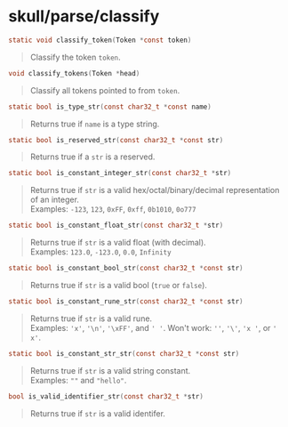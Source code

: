 # skull/parse/classify

```c
static void classify_token(Token *const token)
```

> Classify the token `token`.

```c
void classify_tokens(Token *head)
```

> Classify all tokens pointed to from `token`.

```c
static bool is_type_str(const char32_t *const name)
```

> Returns true if `name` is a type string.

```c
static bool is_reserved_str(const char32_t *const str)
```

> Returns true if a `str` is a reserved.

```c
static bool is_constant_integer_str(const char32_t *str)
```

> Returns true if `str` is a valid hex/octal/binary/decimal representation
> of an integer.
> \
> Examples: `-123`, `123`, `0xFF`, `0xff`, `0b1010`, `0o777`

```c
static bool is_constant_float_str(const char32_t *str)
```

> Returns true if `str` is a valid float (with decimal).
> \
> Examples: `123.0`, `-123.0`, `0.0`, `Infinity`

```c
static bool is_constant_bool_str(const char32_t *const str)
```

> Returns true if `str` is a valid bool (`true` or `false`).

```c
static bool is_constant_rune_str(const char32_t *const str)
```

> Returns true if `str` is a valid rune.
> \
> Examples: `'x'`, `'\n'`, `'\xFF'`, and `' '`.
> Won't work: `''`, `'\'`, `'x '`, or `' x'`.

```c
static bool is_constant_str_str(const char32_t *const str)
```

> Returns true if `str` is a valid string constant.
> \
> Examples: `""` and `"hello"`.

```c
bool is_valid_identifier_str(const char32_t *str)
```

> Returns true if `str` is a valid identifer.

